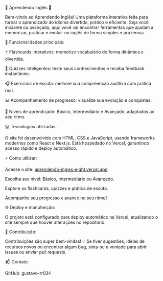 🌟 Aprendendo Inglês 🌟

Bem-vindo ao Aprendendo Inglês! Uma plataforma interativa feita para tornar o aprendizado do idioma divertido, prático e eficiente. Seja você iniciante ou avançado, aqui você vai encontrar ferramentas que ajudam a memorizar, praticar e evoluir no inglês de forma simples e prazerosa.

🚀 Funcionalidades principais:

🃏 Flashcards interativos: memorize vocabulário de forma dinâmica e divertida.

📝 Quizzes inteligentes: teste seus conhecimentos e receba feedback instantâneo.

🎧 Exercícios de escuta: melhore sua compreensão auditiva com prática real.

📊 Acompanhamento de progresso: visualize sua evolução e conquistas.

🎯 Níveis de aprendizado: Básico, Intermediário e Avançado, adaptados ao seu ritmo.

💻 Tecnologias utilizadas:

O site foi desenvolvido com HTML, CSS e JavaScript, usando frameworks modernos como React e Next.js. Está hospedado no Vercel, garantindo acesso rápido e deploy automático.

⚡ Como utilizar:

Acesse o site: [aprendendo-ingles-eight.vercel.app](https://aprendendo-ingles-eight.vercel.app/)

Escolha seu nível: Básico, Intermediário ou Avançado.

Explore os flashcards, quizzes e prática de escuta.

Acompanhe seu progresso e avance no seu ritmo!

🌐 Deploy e manutenção:

O projeto está configurado para deploy automático na Vercel, atualizando o site sempre que houver alterações no repositório.

🤝 Contribuição:

Contribuições são super bem-vindas! 💡
Se tiver sugestões, ideias de recursos novos ou encontrar algum bug, sinta-se à vontade para abrir issues ou enviar pull requests.

📬 Contato:

GitHub: gustavo-rr034
